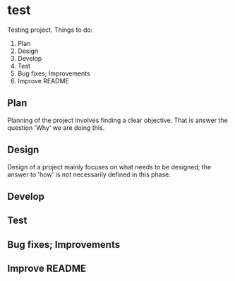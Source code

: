 # test
Testing project.
Things to do:
1. Plan
2. Design
3. Develop
4. Test
5. Bug fixes; Improvements
6. Improve README

## Plan
Planning of the project involves finding a clear objective. That is answer the question 'Why' we are doing this.

## Design
Design of a project mainly focuses on what needs to be designed; the answer to 'how' is not necessarily defined
in this phase.

## Develop

## Test

## Bug fixes; Improvements

## Improve README
